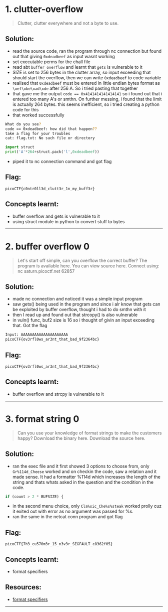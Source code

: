 # 1. clutter-overflow

> Clutter, clutter everywhere and not a byte to use.

## Solution:
- read the source code, ran the program through nc connection but found out that giving `0xdeadbeef` as input wasnt working
- set executable perms for the chall file
- read abt `buffer overflow` and learnt that `gets` is vulnerable to it
- SIZE is set to 256 bytes in the clutter array, so input exceeding that should start the overflow, then we can write `0xdeadbeef` to code variable
- realised that `0xdeadbeef` must be entered in little endian bytes format as `\xef\xbe\xad\xde` after 256 A. So i tried pasting that together
- that gave me the output `code == 0x4141414141414141` so i found out that i entered too many A's or smthn. On further messing, i found that the limit is actually 264 bytes. this seems inefficient, so i tried creating a python code for this
- that worked successfully
```bash
What do you see?
code == 0xdeadbeef: how did that happen??
take a flag for your troubles
cat: flag.txt: No such file or directory
```

```py
import struct
print('A'*264+struct.pack('l',0xdeadbeef))
```
- piped it to nc connection command and got flag

## Flag:

```
picoCTF{c0ntr0ll3d_clutt3r_1n_my_buff3r}
```

## Concepts learnt:

- buffer overflow and gets is vulnerable to it
- using struct module in python to convert stuff to bytes



***

# 2. buffer overflow 0

> Let's start off simple, can you overflow the correct buffer? The program is available here. You can view source here.
Connect using:
nc saturn.picoctf.net 62857

## Solution:
- made nc connection and noticed it was a simple input program
- saw gets() being used in the program and since i alr know that gets can be exploited by buffer overflow, thought i had to do smthn with it
- then I read up and found out that strcopy() is also vulnerable
- in vuln() func, buf2 size is 16 so i thought of givin an input exceeding that. Got the flag

```bash
Input: AAAAAAAAAAAAAAAAAAAAA
picoCTF{ov3rfl0ws_ar3nt_that_bad_9f2364bc}
```

## Flag:

```
picoCTF{ov3rfl0ws_ar3nt_that_bad_9f2364bc}
```

## Concepts learnt:

- buffer overflow and strcpy is vulnerable to it




***

# 3. format string 0

> Can you use your knowledge of format strings to make the customers happy?
Download the binary here.
Download the source here.

## Solution:
- ran the exec file and it first showed 3 options to choose from, only `Gr%114d_Cheese` worked and on checkin the code, saw a relation and it made sense. It had a formatter %114d which increases the length of the string and thats whats asked in the question and the condition in the code.
```py
if (count > 2 * BUFSIZE) {
```
- in the second menu choice, only `Cla%sic_Che%s%steak` worked prolly cuz it exited out with error as no argument was passed for %s.
- ran the same in the netcat conn program and got flag

## Flag:

```
picoCTF{7h3_cu570m3r_15_n3v3r_SEGFAULT_c8362f05}
```

## Concepts learnt:

- format specifiers


## Resources:

- [format specifiers](https://www.geeksforgeeks.org/c/format-specifiers-in-c/)

***


